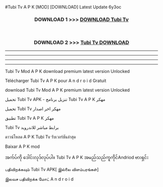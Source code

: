 #Tubi Tv  A P K [MOD] [DOWNLOAD] Latest Update 6y3oc



<div align="center">

<h3>DOWNLOAD 1 >>> <a href="https://teeasianyam.web.app?sq=Tubi Tv ">DOWNLOAD Tubi Tv  </a></h3><br>

<h3>DOWNLOAD 2 >>> <a href="https://teeasianyam.web.app?sq=Tubi Tv  ">Tubi Tv   DOWNLOAD </a></h3>

</div>


----------------------------------------------------------

----------------------------------------------------------

----------------------------------------------------------

----------------------------------------------------------


Tubi Tv   Mod A P K download premium latest version Unlocked

Télécharger Tubi Tv   A P K pour A n d r o i d Gratuit

download Tubi Tv   Mod A P K premium latest version Unlocked

تحميل Tubi Tv   APK - تنزيل برنامج Tubi Tv   A P K مهكر

تحميل Tubi Tv   مهكر اخر اصدار

تطبيق Tubi Tv   A P K مهكر

Tubi Tv   برابط مباشر للاندرويد

ดาวน์โหลด A P K Tubi Tv   รับเวอร์ชันล่าสุด

Baixar A P K mod

အက်ပ်ကို ဒေါင်းလုဒ်လုပ်ပါ။ Tubi Tv   A P K အမည်သည်ကူကိုင်Andriod ဗားရှင်း

பதிவிறக்கவும் Tubi Tv   APK[ இல்லை விளம்பரங்கள்] 
 
இலவச பதிவிறக்க மோட் A n d r o i d



